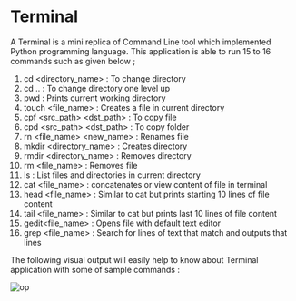 # Terminal
A Terminal is a mini replica of Command Line tool which implemented Python programming language. 
This application is able to run 15 to 16 commands such as given below ;

1) cd <directory_name>       : To change directory 
2) cd ..                     : To change directory one level up 
3) pwd                       : Prints current working directory 
4) touch <file_name>         : Creates a file in current directory 
5) cpf <src_path> <dst_path> : To copy file 
6) cpd <src_path> <dst_path> : To copy folder 
7) rn <file_name> <new_name> : Renames file 
8) mkdir <directory_name>    : Creates directory 
9) rmdir <directory_name>    : Removes directory
10) rm <file_name>           : Removes file
11) ls                        : List files and directories in current directory 
12) cat <file_name>          : concatenates or view content of file in terminal 
13) head <file_name>         : Similar to cat but prints starting 10 lines of file content 
14) tail <file_name>         : Similar to cat but prints last 10 lines of file content 
15) gedit<file_name>         : Opens file with default text editor 
16) grep <text> <file_name>  : Search for lines of text that match and outputs that lines 

The following visual output will easily help to know about Terminal application with some of sample commands :

![op](https://user-images.githubusercontent.com/54701889/89557072-e4afa400-d82f-11ea-8f16-b213ca7416ac.png)

